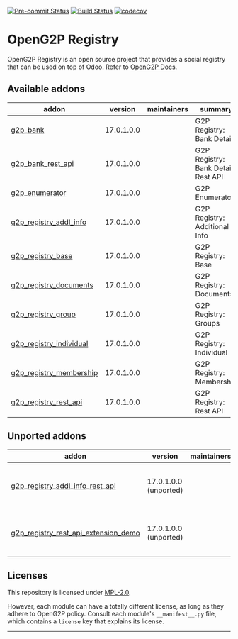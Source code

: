 
<!-- /!\ Non OCA Context : Set here the badge of your runbot / runboat instance. -->
[![Pre-commit Status](https://github.com/openg2p/openg2p-registry/actions/workflows/pre-commit.yml/badge.svg?branch=17.0-develop)](https://github.com/openg2p/openg2p-registry/actions/workflows/pre-commit.yml?query=branch%3A17.0-develop)
[![Build Status](https://github.com/openg2p/openg2p-registry/actions/workflows/test.yml/badge.svg?branch=17.0-develop)](https://github.com/openg2p/openg2p-registry/actions/workflows/test.yml?query=branch%3A17.0-develop)
[![codecov](https://codecov.io/gh/openg2p/openg2p-registry/branch/17.0-develop/graph/badge.svg)](https://codecov.io/gh/openg2p/openg2p-registry)
<!-- /!\ Non OCA Context : Set here the badge of your translation instance. -->

<!-- /!\ do not modify above this line -->

# OpenG2P Registry

OpenG2P Registry is an open source project that provides a social registry that can be used on top of Odoo. Refer to [OpenG2P Docs](https://docs.openg2p.org).

<!-- /!\ do not modify below this line -->

<!-- prettier-ignore-start -->

[//]: # (addons)

Available addons
----------------
addon | version | maintainers | summary
--- | --- | --- | ---
[g2p_bank](g2p_bank/) | 17.0.1.0.0 |  | G2P Registry: Bank Details
[g2p_bank_rest_api](g2p_bank_rest_api/) | 17.0.1.0.0 |  | G2P Registry: Bank Details Rest API
[g2p_enumerator](g2p_enumerator/) | 17.0.1.0.0 |  | G2P Enumerator
[g2p_registry_addl_info](g2p_registry_addl_info/) | 17.0.1.0.0 |  | G2P Registry: Additional Info
[g2p_registry_base](g2p_registry_base/) | 17.0.1.0.0 |  | G2P Registry: Base
[g2p_registry_documents](g2p_registry_documents/) | 17.0.1.0.0 |  | G2P Registry: Documents
[g2p_registry_group](g2p_registry_group/) | 17.0.1.0.0 |  | G2P Registry: Groups
[g2p_registry_individual](g2p_registry_individual/) | 17.0.1.0.0 |  | G2P Registry: Individual
[g2p_registry_membership](g2p_registry_membership/) | 17.0.1.0.0 |  | G2P Registry: Membership
[g2p_registry_rest_api](g2p_registry_rest_api/) | 17.0.1.0.0 |  | G2P Registry: Rest API


Unported addons
---------------
addon | version | maintainers | summary
--- | --- | --- | ---
[g2p_registry_addl_info_rest_api](g2p_registry_addl_info_rest_api/) | 17.0.1.0.0 (unported) |  | G2P Registry: Additional Info REST API
[g2p_registry_rest_api_extension_demo](g2p_registry_rest_api_extension_demo/) | 17.0.1.0.0 (unported) |  | G2P Registry: Rest API Extension Demo

[//]: # (end addons)

<!-- prettier-ignore-end -->

## Licenses

This repository is licensed under [MPL-2.0](LICENSE).

However, each module can have a totally different license, as long as they adhere to OpenG2P
policy. Consult each module's `__manifest__.py` file, which contains a `license` key
that explains its license.

----
<!-- /!\ Non OCA Context : Set here the full description of your organization. -->
